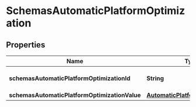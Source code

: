 # SchemasAutomaticPlatformOptimization

## Properties
Name | Type | Description | Notes
------------ | ------------- | ------------- | -------------
**schemasAutomaticPlatformOptimizationId** | **String** | ID of the zone setting. |  [optional]
**schemasAutomaticPlatformOptimizationValue** | [**AutomaticPlatformOptimization**](AutomaticPlatformOptimization.md) |  |  [optional]
